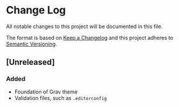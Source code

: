 # Change Log
All notable changes to this project will be documented in this file.

The format is based on [Keep a Changelog](http://keepachangelog.com/)
and this project adheres to [Semantic Versioning](http://semver.org/).

<!--
Items in a change log item, in order:
 - Added
 - Changed
 - Deprecated
 - Removed
 - Fixed
 - Security
-->

## [Unreleased]
### Added
 - Foundation of Grav theme
 - Validation files, such as `.editorconfig`
